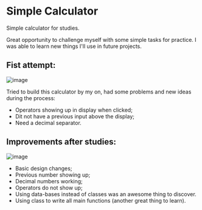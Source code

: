 # Simple Calculator


Simple calculator for studies.

Great opportunity to challenge myself with some simple tasks for practice. I was able to learn new things I'll use in future projects.

## Fist attempt:

![image](https://user-images.githubusercontent.com/100095863/166071067-d7017ebd-9a82-48e3-b210-1e3deb3abd14.png)

Tried to build this calculator by my on, had some problems and new ideas during the process:

- Operators showing up in display when clicked;
- Dit not have a previous input above the display;
- Need a decimal separator.

## Improvements after studies:

![image](https://user-images.githubusercontent.com/100095863/166071130-fa28946a-3ba7-4b2d-a51b-a7875b96a2a6.png)

- Basic design changes;
- Previous number showing up;
- Decimal numbers working;
- Operators do not show up;
- Using data-bases instead of classes was an awesome thing to discover.
- Using class to write all main functions (another great thing to learn).
